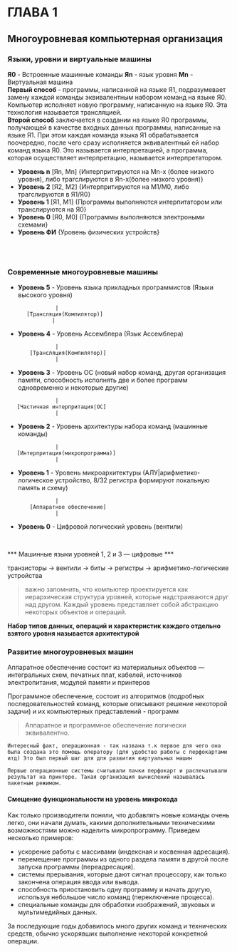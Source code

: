 # ГЛАВА 1

## Многоуровневая компьютерная организация

### Языки, уровни и виртуальные машины

**Я0** - Встроенные машинные команды 
**Яn** - язык уровня
**Mn** - Виртуальная машина 
<br>
**Первый способ** - программы, написанной на языке Я1, подразумевает замену каждой команды эквивалентным набором команд на языке Я0.
Компьютер исполняет новую программу, написанную на языке Я0. Эта технология называется трансляцией.
<br>
**Второй способ** заключается в создании на языке Я0 программы, получающей
в качестве входных данных программы, написанные на языке Я1. При этом каждая команда языка Я1 обрабатывается поочередно, после чего сразу исполняется эквивалентный ей набор команд языка Я0. Это  называется интерпретацией, а программа, которая осуществляет интерпретацию, называется интерпретатором.
<br>

+ **Уровень n** [Яn, Мn] {Интерпритируются на Мn-x (более низкого уровня), либо трагслируются в Яn-x(более низкого уровня)}
+ **Уровень 2** [Я2, М2] {Интерпритируются на М1/М0, либо трагслируются в Я1/Я0}
+ **Уровень 1** [Я1, М1] {Программы выполняются интерпитатором или транслируются на Я0}
+ **Уровень 0** [Я0, М0] {Программы выполняются электроными схемами}
+ **Уровень ФИ** {Уровень физических устройств}
<br>
<br>

### Современные многоуровневые машины

+ **Уровень 5** - Уровень языка прикладных программистов (Языки высокого уровня)
```
               |
      [Трансляция(Компилятор)]
              |
```
+ **Уровень 4** - Уровень Ассемблера (Язык Ассемблера)
```
               |
       [Трансляция(Компилятор)]
               |
```
+ **Уровень 3** - Уровень ОС (новый набор команд, другая организация памяти, способность исполнять две и более программ одновременно и некоторые другие)
```
               |
   [Частичная интерпритация|ОС]
               |
```
+ **Уровень 2** - Уровень архитектуры набора команд (машинные команды)
```
               |
   [Интерпритация(микропрограмма)]
               |
```
+ **Уровень 1** - Уровень микроархитектуры (АЛУ|арифметико-логическое устройство, 8/32 регистра формируют локальную память и схему)
```
               |
       [Аппаратное обеспечение]
               |
```
+ **Уровень 0** - Цифровой логический уровень (вентили)

<br>

*** Машинные языки уровней 1, 2 и 3 — цифровые ***


транзисторы -> вентили -> биты -> регистры -> арифметико-логические устройства

> важно запомнить, что компьютер проектируется как
> иерархическая структура уровней, которые надстраиваются друг над другом.
> Каждый уровень представляет собой абстракцию некоторых объектов и операций.

**Набор типов данных, операций и характеристик каждого отдельно взятого
уровня называется архитектурой**

### Развитие многоуровневых машин

Аппаратное обеспечение состоит из материальных объектов — интегральных схем, печатных плат,
кабелей, источников электропитания, модулей памяти и принтеров

Программное обеспечение, состоит из алгоритмов (подробных последовательностей команд, которые описывают решение некоторой задачи) и их компьютерных представлений - программ

> Аппаратное и программное обеспечение логически эквивалентно.

```
Интересный факт, операционная - так названа т.к первое для чего она была создана это помощь оператору (для удобство работы с перфокартами итд) Это был первый шаг для для развития виртуальных машин

Первые операционные системы считывали пачки перфокарт и распечатывали
результат на принтере. Такая организация вычислений называлась пакетным режимом. 

```

#### Смещение функциональности на уровень микрокода

Как только производители поняли, что добавлять новые команды очень легко,
они начали думать, какими дополнительными техническими возможностями
можно наделить микропрограмму. Приведем несколько примеров:

+ ускорение работы с массивами (индексная и косвенная адресация).
+ перемещение программы из одного раздела памяти в другой после запуска программы (переадресация).
+ системы прерывания, которые дают сигнал процессору, как только закончена операция ввода или вывода.
+ способность приостановить одну программу и начать другую, используя небольшое число команд (переключение процесса).
+ специальные команды для обработки изображений, звуковых и мультимедийных данных.

За последующие годы добавилось много других команд и технических средств,
обычно ускорявших выполнение некоторой конкретной операции.


